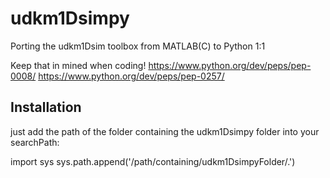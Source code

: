 # udkm1Dsimpy

Porting the udkm1Dsim toolbox from MATLAB(C) to Python 1:1

Keep that in mined when coding!
https://www.python.org/dev/peps/pep-0008/
https://www.python.org/dev/peps/pep-0257/

## Installation
just add the path of the folder containing the udkm1Dsimpy folder into your
searchPath:

import sys
sys.path.append('/path/containing/udkm1DsimpyFolder/.')
